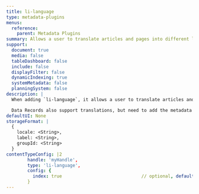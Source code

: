 ```yaml
---
title: li-language
type: metadata-plugins
menus:
  reference:
    parent: Metadata Plugins
summary: Allows a user to translate articles and pages into different languages.
support:
  document: true
  media: false
  tableDashboard: false
  include: false
  displayFilter: false
  dynamicIndexing: true
  systemMetadata: false
  planningSystem: false
description: |
  When adding `li-language`, it allows a user to translate articles and pages into different languages. Additionally you need to enable [translationWorkflow and requiredOnCreation]({{< ref "/reference/project-config/settings" >}}).

  Data Records also support translations, but need to add the metadata plugin [li-metadata-translations]({{< ref "/reference/document/metadata/plugins/li-metadata-translations" >}}).
defaultUI: None
storageFormat: |
  {
    locale: <String>,
    label: <String>,
    groupId: <String>
  }
contentTypeConfig: |2
        handle: 'myHandle',
        type: 'li-language',
        config: {
          index: true                              // optional, default: false, added in {{< release "release-2023-07" >}}
        }
---
```

